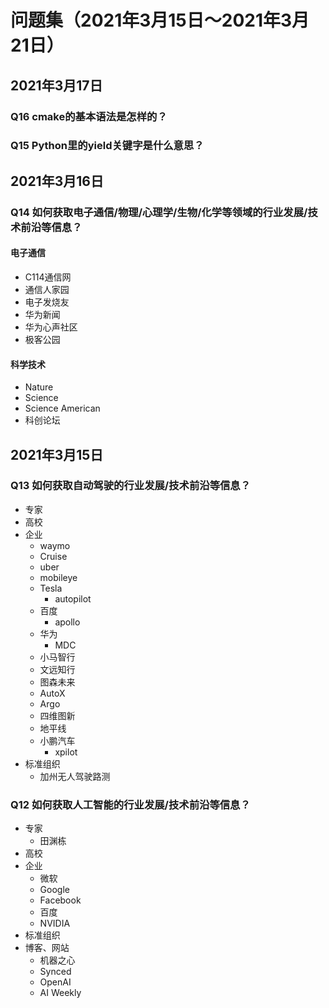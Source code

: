 # 问题集（2021年3月15日～2021年3月21日）

## 2021年3月17日

### Q16 cmake的基本语法是怎样的？

### Q15 Python里的yield关键字是什么意思？

## 2021年3月16日

### Q14 如何获取电子通信/物理/心理学/生物/化学等领域的行业发展/技术前沿等信息？

#### 电子通信

- C114通信网
- 通信人家园
- 电子发烧友
- 华为新闻
- 华为心声社区
- 极客公园

#### 科学技术

- Nature
- Science
- Science American
- 科创论坛

## 2021年3月15日

### Q13 如何获取自动驾驶的行业发展/技术前沿等信息？

- 专家
- 高校
- 企业
  - waymo
  - Cruise
  - uber
  - mobileye
  - Tesla
    - autopilot
  - 百度
    - apollo
  - 华为
    - MDC
  - 小马智行
  - 文远知行
  - 图森未来
  - AutoX
  - Argo
  - 四维图新
  - 地平线
  - 小鹏汽车
    - xpilot
- 标准组织
  - 加州无人驾驶路测

### Q12 如何获取人工智能的行业发展/技术前沿等信息？

- 专家
  - 田渊栋
- 高校
- 企业
  - 微软
  - Google
  - Facebook
  - 百度
  - NVIDIA
- 标准组织
- 博客、网站
  - 机器之心
  - Synced
  - OpenAI
  - AI Weekly
